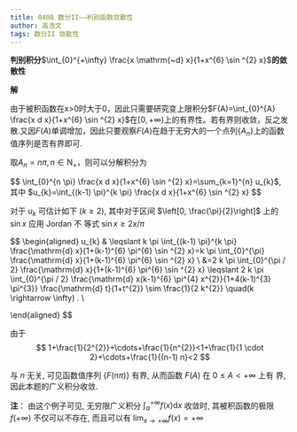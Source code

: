 ```yaml
---
title: 0408 数分II——判别函数敛散性
author: 高浩文
tags: 数分II 敛散性
---
```






**判别积分**$\int_{0}^{+\infty} \frac{x \mathrm{~d} x}{1+x^{6} \sin ^{2} x}$**的敛散性**



<!--more-->



**解**

由于被积函数在x>0时大于0，因此只需要研究变上限积分$F(A)=\int_{0}^{A} \frac{x d x}{1+x^{6} \sin ^{2} x}$在$[0,+\infty)$上的有界性。若有界则收敛，反之发散.又因$F(A)$单调增加，因此只要观察$F(A)$在趋于无穷大的一个点列$\left\{A_{n}\right\}$上的函数值序列是否有界即可.

取$A_{n}=n \pi, n \in \mathrm{N}_{+}$，则可以分解积分为

$$
\int_{0}^{n \pi} \frac{x d x}{1+x^{6} \sin ^{2} x}=\sum_{k=1}^{n} u_{k}$, 其中 $u_{k}=\int_{(k-1) \pi}^{k \pi} \frac{x d x}{1+x^{6} \sin ^{2} x}
$$

对于 $u_{k}$ 可估计如下 $(k \geqslant 2)$, 其中对于区间 $\left[0, \frac{\pi}{2}\right]$ 上的 $\sin x$ 应用 Jordan 不 等式 $\sin x \geqslant 2 x / \pi$ 

$$
\begin{aligned}
u_{k} & \leqslant k \pi \int_{(k-1) \pi}^{k \pi} \frac{\mathrm{d} x}{1+(k-1)^{6} \pi^{6} \sin ^{2} x}=k \pi \int_{0}^{\pi} \frac{\mathrm{d} x}{1+(k-1)^{6} \pi^{6} \sin ^{2} x} \\
&=2 k \pi \int_{0}^{\pi / 2} \frac{\mathrm{d} x}{1+(k-1)^{6} \pi^{6} \sin ^{2} x} \leqslant 2 k \pi \int_{0}^{\pi / 2} \frac{\mathrm{d} x(k-1)^{6} \pi^{4} x^{2}}{1+4(k-1)^{3} \pi^{3}} \frac{\mathrm{d} t}{1+t^{2}} \sim \frac{1}{2 k^{2}} \quad(k \rightarrow \infty) . \\

\end{aligned}
$$

由于
$$
1+\frac{1}{2^{2}}+\cdots+\frac{1}{n^{2}}<1+\frac{1}{1 \cdot 2}+\cdots+\frac{1}{(n-1) n}<2
$$

与 $n$ 无关, 可见函数值序列 $\{F(n \pi)\}$ 有界, 从而函数 $F(A)$ 在 $0 \leqslant A<+\infty$ 上有 界, 因此本题的广义积分收敛.


**注**：  由这个例子可见, 无穷限广义积分 $\int_{a}^{+\infty} f(x) \mathrm{d} x$ 收敛时, 其被积函数的极限 $f(+\infty)$ 不仅可以不存在, 而且可以有 $\lim _{x \rightarrow+\infty} f(x)=+\infty$

